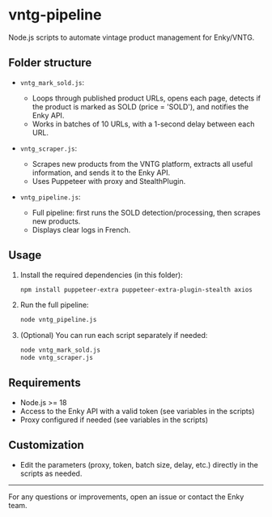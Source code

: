 # vntg-pipeline

Node.js scripts to automate vintage product management for Enky/VNTG.

## Folder structure

- `vntg_mark_sold.js`:
  - Loops through published product URLs, opens each page, detects if the product is marked as SOLD (price = 'SOLD'), and notifies the Enky API.
  - Works in batches of 10 URLs, with a 1-second delay between each URL.

- `vntg_scraper.js`:
  - Scrapes new products from the VNTG platform, extracts all useful information, and sends it to the Enky API.
  - Uses Puppeteer with proxy and StealthPlugin.

- `vntg_pipeline.js`:
  - Full pipeline: first runs the SOLD detection/processing, then scrapes new products.
  - Displays clear logs in French.

## Usage

1. Install the required dependencies (in this folder):
   ```bash
   npm install puppeteer-extra puppeteer-extra-plugin-stealth axios
   ```

2. Run the full pipeline:
   ```bash
   node vntg_pipeline.js
   ```

3. (Optional) You can run each script separately if needed:
   ```bash
   node vntg_mark_sold.js
   node vntg_scraper.js
   ```

## Requirements
- Node.js >= 18
- Access to the Enky API with a valid token (see variables in the scripts)
- Proxy configured if needed (see variables in the scripts)

## Customization
- Edit the parameters (proxy, token, batch size, delay, etc.) directly in the scripts as needed.

---

For any questions or improvements, open an issue or contact the Enky team.
